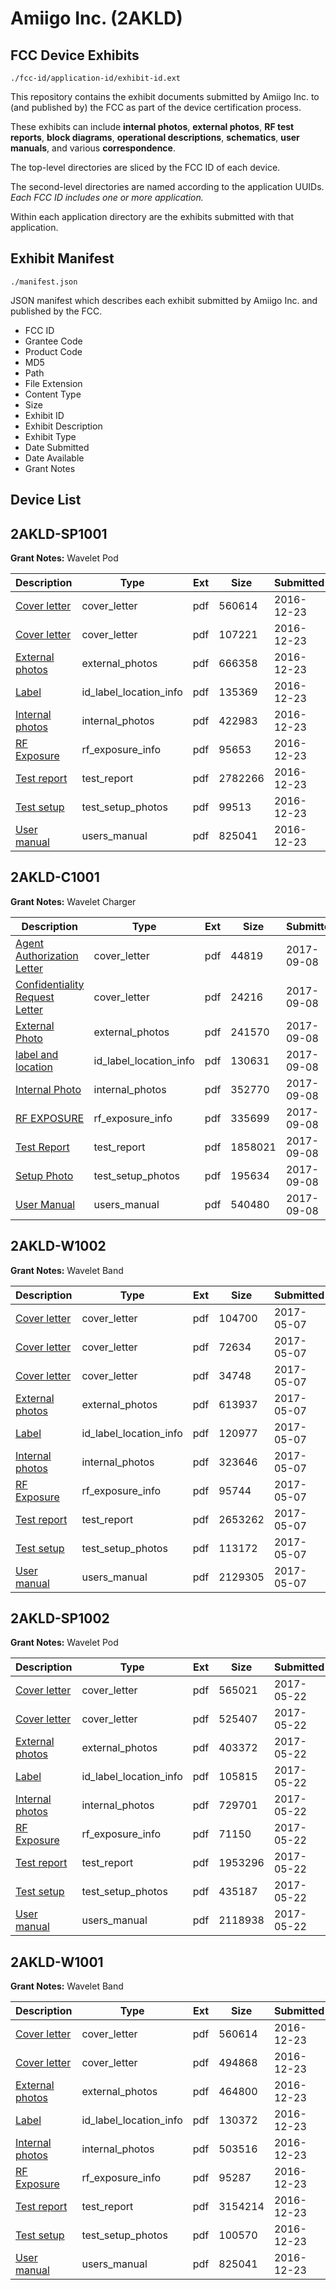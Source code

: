 # Amiigo Inc. (2AKLD)
## FCC Device Exhibits

```
./fcc-id/application-id/exhibit-id.ext
```

This repository contains the exhibit documents submitted by Amiigo Inc. to (and published by) the FCC as part of the device certification process.

These exhibits can include **internal photos**, **external photos**, **RF test reports**, **block diagrams**, **operational descriptions**, **schematics**, **user manuals**, and various **correspondence**.

The top-level directories are sliced by the FCC ID of each device.

The second-level directories are named according to the application UUIDs. *Each FCC ID includes one or more application.*

Within each application directory are the exhibits submitted with that application. 

## Exhibit Manifest

```
./manifest.json
```

JSON manifest which describes each exhibit submitted by Amiigo Inc. and published by the FCC.

- FCC ID
- Grantee Code
- Product Code
- MD5
- Path
- File Extension
- Content Type
- Size
- Exhibit ID
- Exhibit Description
- Exhibit Type
- Date Submitted
- Date Available
- Grant Notes

## Device List
## 2AKLD-SP1001
**Grant Notes:** Wavelet Pod

| Description | Type | Ext | Size | Submitted | Available |
| ----------- | ---- | --- | ---- | --------- | --------- |
| [Cover letter](2AKLD-SP1001/1c8b2e9f8c61fead8e1e9d22de125908/3238305.pdf) | cover_letter | pdf | 560614 | 2016-12-23 | 2016-12-23 |
| [Cover letter](2AKLD-SP1001/1c8b2e9f8c61fead8e1e9d22de125908/3238318.pdf) | cover_letter | pdf | 107221 | 2016-12-23 | 2016-12-23 |
| [External photos](2AKLD-SP1001/1c8b2e9f8c61fead8e1e9d22de125908/3238319.pdf) | external_photos | pdf | 666358 | 2016-12-23 | 2016-12-23 |
| [Label](2AKLD-SP1001/1c8b2e9f8c61fead8e1e9d22de125908/3238320.pdf) | id_label_location_info | pdf | 135369 | 2016-12-23 | 2016-12-23 |
| [Internal photos](2AKLD-SP1001/1c8b2e9f8c61fead8e1e9d22de125908/3238321.pdf) | internal_photos | pdf | 422983 | 2016-12-23 | 2016-12-23 |
| [RF Exposure](2AKLD-SP1001/1c8b2e9f8c61fead8e1e9d22de125908/3238323.pdf) | rf_exposure_info | pdf | 95653 | 2016-12-23 | 2016-12-23 |
| [Test report](2AKLD-SP1001/1c8b2e9f8c61fead8e1e9d22de125908/3238325.pdf) | test_report | pdf | 2782266 | 2016-12-23 | 2016-12-23 |
| [Test setup](2AKLD-SP1001/1c8b2e9f8c61fead8e1e9d22de125908/3238326.pdf) | test_setup_photos | pdf | 99513 | 2016-12-23 | 2016-12-23 |
| [User manual](2AKLD-SP1001/1c8b2e9f8c61fead8e1e9d22de125908/3238315.pdf) | users_manual | pdf | 825041 | 2016-12-23 | 2016-12-23 |
## 2AKLD-C1001
**Grant Notes:** Wavelet Charger

| Description | Type | Ext | Size | Submitted | Available |
| ----------- | ---- | --- | ---- | --------- | --------- |
| [Agent Authorization Letter](2AKLD-C1001/3f8f0e66135376ec0f043f859b03634d/3550538.pdf) | cover_letter | pdf | 44819 | 2017-09-08 | 2017-09-08 |
| [Confidentiality Request Letter](2AKLD-C1001/3f8f0e66135376ec0f043f859b03634d/3550540.pdf) | cover_letter | pdf | 24216 | 2017-09-08 | 2017-09-08 |
| [External Photo](2AKLD-C1001/3f8f0e66135376ec0f043f859b03634d/3550541.pdf) | external_photos | pdf | 241570 | 2017-09-08 | 2017-09-08 |
| [label and location](2AKLD-C1001/3f8f0e66135376ec0f043f859b03634d/3550543.pdf) | id_label_location_info | pdf | 130631 | 2017-09-08 | 2017-09-08 |
| [Internal Photo](2AKLD-C1001/3f8f0e66135376ec0f043f859b03634d/3550542.pdf) | internal_photos | pdf | 352770 | 2017-09-08 | 2017-09-08 |
| [RF EXPOSURE](2AKLD-C1001/3f8f0e66135376ec0f043f859b03634d/3550548.pdf) | rf_exposure_info | pdf | 335699 | 2017-09-08 | 2017-09-08 |
| [Test Report](2AKLD-C1001/3f8f0e66135376ec0f043f859b03634d/3550547.pdf) | test_report | pdf | 1858021 | 2017-09-08 | 2017-09-08 |
| [Setup Photo](2AKLD-C1001/3f8f0e66135376ec0f043f859b03634d/3550546.pdf) | test_setup_photos | pdf | 195634 | 2017-09-08 | 2017-09-08 |
| [User Manual](2AKLD-C1001/3f8f0e66135376ec0f043f859b03634d/3550549.pdf) | users_manual | pdf | 540480 | 2017-09-08 | 2017-09-08 |
## 2AKLD-W1002
**Grant Notes:** Wavelet Band

| Description | Type | Ext | Size | Submitted | Available |
| ----------- | ---- | --- | ---- | --------- | --------- |
| [Cover letter](2AKLD-W1002/3d642e7e39d1cad0f1b31a3036ec925b/3381485.pdf) | cover_letter | pdf | 104700 | 2017-05-07 | 2017-05-07 |
| [Cover letter](2AKLD-W1002/3d642e7e39d1cad0f1b31a3036ec925b/3381486.pdf) | cover_letter | pdf | 72634 | 2017-05-07 | 2017-05-07 |
| [Cover letter](2AKLD-W1002/3d642e7e39d1cad0f1b31a3036ec925b/3381487.pdf) | cover_letter | pdf | 34748 | 2017-05-07 | 2017-05-07 |
| [External photos](2AKLD-W1002/3d642e7e39d1cad0f1b31a3036ec925b/3381488.pdf) | external_photos | pdf | 613937 | 2017-05-07 | 2017-05-07 |
| [Label](2AKLD-W1002/3d642e7e39d1cad0f1b31a3036ec925b/3381489.pdf) | id_label_location_info | pdf | 120977 | 2017-05-07 | 2017-05-07 |
| [Internal photos](2AKLD-W1002/3d642e7e39d1cad0f1b31a3036ec925b/3381490.pdf) | internal_photos | pdf | 323646 | 2017-05-07 | 2017-05-07 |
| [RF Exposure](2AKLD-W1002/3d642e7e39d1cad0f1b31a3036ec925b/3381492.pdf) | rf_exposure_info | pdf | 95744 | 2017-05-07 | 2017-05-07 |
| [Test report](2AKLD-W1002/3d642e7e39d1cad0f1b31a3036ec925b/3381494.pdf) | test_report | pdf | 2653262 | 2017-05-07 | 2017-05-07 |
| [Test setup](2AKLD-W1002/3d642e7e39d1cad0f1b31a3036ec925b/3381495.pdf) | test_setup_photos | pdf | 113172 | 2017-05-07 | 2017-05-07 |
| [User manual](2AKLD-W1002/3d642e7e39d1cad0f1b31a3036ec925b/3381496.pdf) | users_manual | pdf | 2129305 | 2017-05-07 | 2017-05-07 |
## 2AKLD-SP1002
**Grant Notes:** Wavelet Pod

| Description | Type | Ext | Size | Submitted | Available |
| ----------- | ---- | --- | ---- | --------- | --------- |
| [Cover letter](2AKLD-SP1002/9718d6f9e41abe1905b43b6d3e6e058c/3398972.pdf) | cover_letter | pdf | 565021 | 2017-05-22 | 2017-05-22 |
| [Cover letter](2AKLD-SP1002/9718d6f9e41abe1905b43b6d3e6e058c/3398973.pdf) | cover_letter | pdf | 525407 | 2017-05-22 | 2017-05-22 |
| [External photos](2AKLD-SP1002/9718d6f9e41abe1905b43b6d3e6e058c/3398974.pdf) | external_photos | pdf | 403372 | 2017-05-22 | 2017-05-22 |
| [Label](2AKLD-SP1002/9718d6f9e41abe1905b43b6d3e6e058c/3398975.pdf) | id_label_location_info | pdf | 105815 | 2017-05-22 | 2017-05-22 |
| [Internal photos](2AKLD-SP1002/9718d6f9e41abe1905b43b6d3e6e058c/3398976.pdf) | internal_photos | pdf | 729701 | 2017-05-22 | 2017-05-22 |
| [RF Exposure](2AKLD-SP1002/9718d6f9e41abe1905b43b6d3e6e058c/3398978.pdf) | rf_exposure_info | pdf | 71150 | 2017-05-22 | 2017-05-22 |
| [Test report](2AKLD-SP1002/9718d6f9e41abe1905b43b6d3e6e058c/3398980.pdf) | test_report | pdf | 1953296 | 2017-05-22 | 2017-05-22 |
| [Test setup](2AKLD-SP1002/9718d6f9e41abe1905b43b6d3e6e058c/3398981.pdf) | test_setup_photos | pdf | 435187 | 2017-05-22 | 2017-05-22 |
| [User manual](2AKLD-SP1002/9718d6f9e41abe1905b43b6d3e6e058c/3398982.pdf) | users_manual | pdf | 2118938 | 2017-05-22 | 2017-05-22 |
## 2AKLD-W1001
**Grant Notes:** Wavelet Band

| Description | Type | Ext | Size | Submitted | Available |
| ----------- | ---- | --- | ---- | --------- | --------- |
| [Cover letter](2AKLD-W1001/a9fe0951ef7adb39ab45a61abdc2f97c/3238305.pdf) | cover_letter | pdf | 560614 | 2016-12-23 | 2016-12-23 |
| [Cover letter](2AKLD-W1001/a9fe0951ef7adb39ab45a61abdc2f97c/3238306.pdf) | cover_letter | pdf | 494868 | 2016-12-23 | 2016-12-23 |
| [External photos](2AKLD-W1001/a9fe0951ef7adb39ab45a61abdc2f97c/3238307.pdf) | external_photos | pdf | 464800 | 2016-12-23 | 2016-12-23 |
| [Label](2AKLD-W1001/a9fe0951ef7adb39ab45a61abdc2f97c/3238308.pdf) | id_label_location_info | pdf | 130372 | 2016-12-23 | 2016-12-23 |
| [Internal photos](2AKLD-W1001/a9fe0951ef7adb39ab45a61abdc2f97c/3238309.pdf) | internal_photos | pdf | 503516 | 2016-12-23 | 2016-12-23 |
| [RF Exposure](2AKLD-W1001/a9fe0951ef7adb39ab45a61abdc2f97c/3238311.pdf) | rf_exposure_info | pdf | 95287 | 2016-12-23 | 2016-12-23 |
| [Test report](2AKLD-W1001/a9fe0951ef7adb39ab45a61abdc2f97c/3238313.pdf) | test_report | pdf | 3154214 | 2016-12-23 | 2016-12-23 |
| [Test setup](2AKLD-W1001/a9fe0951ef7adb39ab45a61abdc2f97c/3238314.pdf) | test_setup_photos | pdf | 100570 | 2016-12-23 | 2016-12-23 |
| [User manual](2AKLD-W1001/a9fe0951ef7adb39ab45a61abdc2f97c/3238315.pdf) | users_manual | pdf | 825041 | 2016-12-23 | 2016-12-23 |
